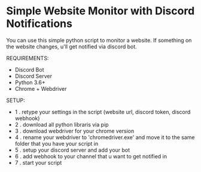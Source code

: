 # Simple Website Monitor with Discord Notifications


You can use this simple python script to monitor a website. If something on the website changes, u'll get notified via discord bot.


REQUIREMENTS:
* Discord Bot
* Discord Server
* Python 3.6+
* Chrome + Webdriver


SETUP:
* 1 . retype your settings in the script (website url, discord token, discord webhook)
* 2 . download all python libraris via pip
* 3 . download webdriver for your chrome version
* 4 . rename your webdriver to 'chromedriver.exe' and move it to the same folder that you have your script in
* 5 . setup your discord server and add your bot
* 6 . add webhook to your channel that u want to get notified in
* 7 . start your script
